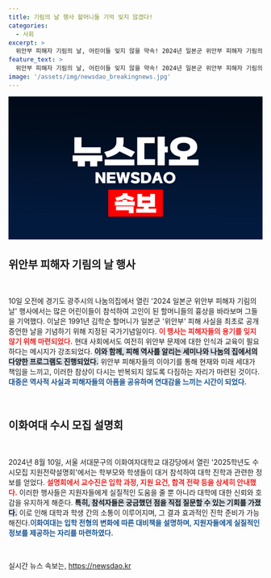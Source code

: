 ```yaml
---
title: 기림의 날 행사 할머니들 기억 잊지 않겠다!
categories:
  - 사회
excerpt: >
  위안부 피해자 기림의 날, 어린이들 잊지 않을 약속! 2024년 일본군 위안부 피해자 기림의 날 행사에서 어린이들이 고인의 흉상을 바라보며 소중한 기억을 되새겼습니다. 이 날의 의미와 함께, 역사적인 순간이 감동적으로 되살아납니다.
feature_text: >
  위안부 피해자 기림의 날, 어린이들 잊지 않을 약속! 2024년 일본군 위안부 피해자 기림의 날 행사에서 어린이들이 고인의 흉상을 바라보며 소중한 기억을 되새겼습니다. 이 날의 의미와 함께, 역사적인 순간이 감동적으로 되살아납니다.
image: '/assets/img/newsdao_breakingnews.jpg'
---
```


<p><img src="/assets/img/newsdao_breakingnews.jpg" alt="koreaapp 속보" /></p>

<h2 data-ke-size="size26">위안부 피해자 기림의 날 행사</h2>

<p data-ke-size="size16">&nbsp;</p>

<p>10일 오전에 경기도 광주시의 나눔의집에서 열린 '2024 일본군 위안부 피해자 기림의 날' 행사에서는 많은 어린이들이 참석하여 고인이 된 할머니들의 흉상을 바라보며 그들을 기억했다. 이날은 1991년 김학순 할머니가 일본군 '위안부' 피해 사실을 최초로 공개 증언한 날을 기념하기 위해 지정된 국가기념일이다. <b><span style="color: #ee2323;">이 행사는 피해자들의 용기를 잊지 않기 위해 마련되었다.</span></b> 현대 사회에서도 여전히 위안부 문제에 대한 인식과 교육이 필요하다는 메시지가 강조되었다. <b><span style="background-color: #21538527;">이와 함께, 피해 역사를 알리는 세미나와 나눔의 집에서의 다양한 프로그램도 진행되었다.</span></b> 위안부 피해자들의 이야기를 통해 현재와 미래 세대가 책임을 느끼고, 이러한 참상이 다시는 반복되지 않도록 다짐하는 자리가 마련된 것이다.<b><span style="color: #1a5490;">대중은 역사적 사실과 피해자들의 아픔을 공유하며 연대감을 느끼는 시간이 되었다.</span></b></p>

<p data-ke-size="size16">&nbsp;</p>

<h2 data-ke-size="size26">이화여대 수시 모집 설명회</h2>

<p data-ke-size="size16">&nbsp;</p>

<p>2024년 8월 10일, 서울 서대문구의 이화여자대학교 대강당에서 열린 '2025학년도 수시모집 지원전략설명회'에서는 학부모와 학생들이 대거 참석하여 대학 진학과 관련한 정보를 얻었다. <b><span style="color: #ee2323;">설명회에서 교수진은 입학 과정, 지원 요건, 합격 전략 등을 상세히 안내했다.</span></b> 이러한 행사들은 지원자들에게 실질적인 도움을 줄 뿐 아니라 대학에 대한 신뢰와 호감을 유지하게 해준다. <b><span style="background-color: #21538527;">특히, 참석자들은 궁금했던 점을 직접 질문할 수 있는 기회를 가졌다.</span></b> 이로 인해 대학과 학생 간의 소통이 이루어지며, 그 결과 효과적인 진학 준비가 가능해진다.<b><span style="color: #1a5490;">이화여대는 입학 전형의 변화에 따른 대비책을 설명하며, 지원자들에게 실질적인 정보를 제공하는 자리를 마련하였다.</span></b></p>

<p data-ke-size="size16">&nbsp;</p>
실시간 뉴스 속보는, <a href="https://newsdao.kr" rel="dofollow">https://newsdao.kr</a>


